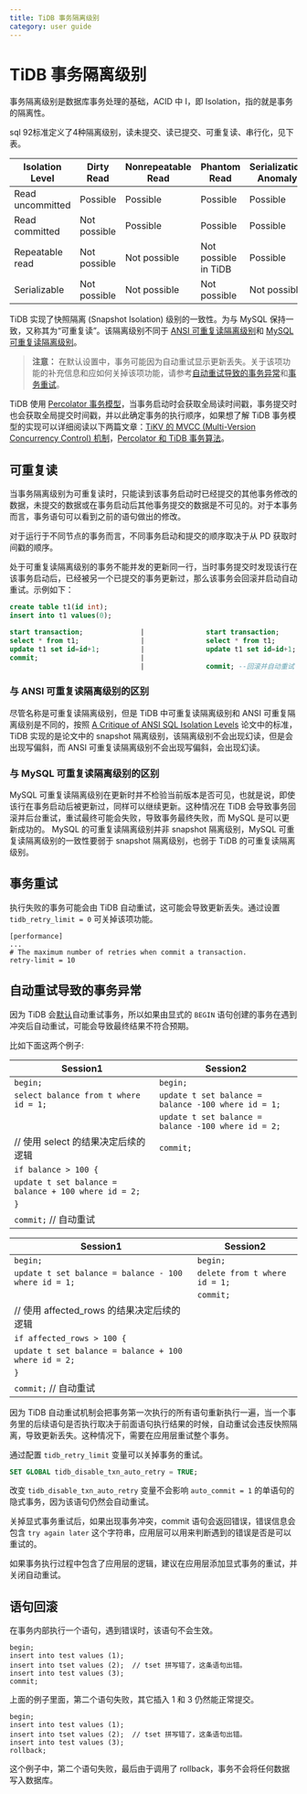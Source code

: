 ```yaml
---
title: TiDB 事务隔离级别
category: user guide
---
```


# TiDB 事务隔离级别

事务隔离级别是数据库事务处理的基础，ACID 中 I，即 Isolation，指的就是事务的隔离性。

sql 92标准定义了4种隔离级别，读未提交、读已提交、可重复读、串行化，见下表。

| Isolation Level  | Dirty Read   | Nonrepeatable Read | Phantom Read          | Serialization Anomaly |
| ---------------- | ------------ | ------------------ | --------------------- | --------------------- |
| Read uncommitted | Possible     | Possible           | Possible              | Possible              |
| Read committed   | Not possible | Possible           | Possible              | Possible              |
| Repeatable read  | Not possible | Not possible       | Not possible in  TiDB | Possible              |
| Serializable     | Not possible | Not possible       | Not possible          | Not possible          |

TiDB 实现了快照隔离 (Snapshot Isolation) 级别的一致性。为与 MySQL 保持一致，又称其为“可重复读”。该隔离级别不同于 [ANSI 可重复读隔离级别](#与-ansi-可重复读隔离级别的区别)和 [MySQL 可重复读隔离级别](#与-mysql-可重复读隔离级别的区别)。

> **注意：** 在默认设置中，事务可能因为自动重试显示更新丢失。关于该项功能的补充信息和应如何关掉该项功能，请参考[自动重试导致的事务异常](#自动重试导致的事务异常)和[事务重试](#事务重试)。

TiDB 使用 [Percolator 事务模型](https://research.google.com/pubs/pub36726.html)，当事务启动时会获取全局读时间戳，事务提交时也会获取全局提交时间戳，并以此确定事务的执行顺序，如果想了解 TiDB 事务模型的实现可以详细阅读以下两篇文章：[TiKV 的 MVCC (Multi-Version Concurrency Control) 机制](https://pingcap.com/blog-cn/mvcc-in-tikv/)，[Percolator 和 TiDB 事务算法](https://pingcap.com/blog-cn/percolator-and-txn/)。

## 可重复读

当事务隔离级别为可重复读时，只能读到该事务启动时已经提交的其他事务修改的数据，未提交的数据或在事务启动后其他事务提交的数据是不可见的。对于本事务而言，事务语句可以看到之前的语句做出的修改。

对于运行于不同节点的事务而言，不同事务启动和提交的顺序取决于从 PD 获取时间戳的顺序。

处于可重复读隔离级别的事务不能并发的更新同一行，当时事务提交时发现该行在该事务启动后，已经被另一个已提交的事务更新过，那么该事务会回滚并启动自动重试。示例如下：

```sql
create table t1(id int);
insert into t1 values(0);

start transaction;              |               start transaction;
select * from t1;               |               select * from t1;
update t1 set id=id+1;          |               update t1 set id=id+1;
commit;                         |
                                |               commit; --回滚并自动重试
```

### 与 ANSI 可重复读隔离级别的区别

尽管名称是可重复读隔离级别，但是 TiDB 中可重复读隔离级别和 ANSI 可重复隔离级别是不同的，按照 [A Critique of ANSI SQL Isolation Levels](https://www.microsoft.com/en-us/research/wp-content/uploads/2016/02/tr-95-51.pdf) 论文中的标准，TiDB 实现的是论文中的 snapshot 隔离级别，该隔离级别不会出现幻读，但是会出现写偏斜，而 ANSI 可重复读隔离级别不会出现写偏斜，会出现幻读。

### 与 MySQL 可重复读隔离级别的区别

MySQL 可重复读隔离级别在更新时并不检验当前版本是否可见，也就是说，即使该行在事务启动后被更新过，同样可以继续更新。这种情况在 TiDB 会导致事务回滚并后台重试，重试最终可能会失败，导致事务最终失败，而 MySQL 是可以更新成功的。
MySQL 的可重复读隔离级别并非 snapshot 隔离级别，MySQL 可重复读隔离级别的一致性要弱于 snapshot 隔离级别，也弱于 TiDB 的可重复读隔离级别。

## 事务重试

执行失败的事务可能会由 TiDB 自动重试，这可能会导致更新丢失。通过设置 `tidb_retry_limit = 0` 可关掉该项功能。


```
[performance]
...
# The maximum number of retries when commit a transaction.
retry-limit = 10
```

## 自动重试导致的事务异常

因为 TiDB 会[默认](#事务重试)自动重试事务，所以如果由显式的 `BEGIN` 语句创建的事务在遇到冲突后自动重试，可能会导致最终结果不符合预期。

比如下面这两个例子:

| Session1 | Session2   |
| ---------------- | ------------ |
| `begin;` | `begin;` |
| `select balance from t where id = 1;` | `update t set balance = balance -100 where id = 1;` |
|  | `update t set balance = balance -100 where id = 2;` |
| // 使用 select 的结果决定后续的逻辑 | `commit;` |
| `if balance > 100 {` | |
| `update t set balance = balance + 100 where id = 2;` | |
| `}` | |
| `commit;` // 自动重试 | |

| Session1 | Session2   |
| ---------------- | ------------ |
| `begin;` | `begin;` |
| `update t set balance = balance - 100  where id = 1;` | `delete from t where id = 1;` |
|  | `commit;` |
| // 使用 affected_rows 的结果决定后续的逻辑 | |
| `if affected_rows > 100 {` | |
| `update t set balance = balance + 100 where id = 2;` | |
| `}` | |
| `commit;` // 自动重试 | |

因为 TiDB 自动重试机制会把事务第一次执行的所有语句重新执行一遍，当一个事务里的后续语句是否执行取决于前面语句执行结果的时候，自动重试会违反快照隔离，导致更新丢失。这种情况下，需要在应用层重试整个事务。

通过配置 `tidb_retry_limit` 变量可以关掉事务的重试。

```sql
SET GLOBAL tidb_disable_txn_auto_retry = TRUE;
```

改变 `tidb_disable_txn_auto_retry` 变量不会影响 `auto_commit = 1` 的单语句的隐式事务，因为该语句仍然会自动重试。

关掉显式事务重试后，如果出现事务冲突，commit 语句会返回错误，错误信息会包含 `try again later` 这个字符串，应用层可以用来判断遇到的错误是否是可以重试的。

如果事务执行过程中包含了应用层的逻辑，建议在应用层添加显式事务的重试，并关闭自动重试。

## 语句回滚

在事务内部执行一个语句，遇到错误时，该语句不会生效。

```
begin;
insert into test values (1);
insert into tset values (2);  // tset 拼写错了，这条语句出错。
insert into test values (3);
commit;
```

上面的例子里面，第二个语句失败，其它插入 1 和 3 仍然能正常提交。

```
begin;
insert into test values (1);
insert into tset values (2);  // tset 拼写错了，这条语句出错。
insert into test values (3);
rollback;
```

这个例子中，第二个语句失败，最后由于调用了 rollback，事务不会将任何数据写入数据库。
